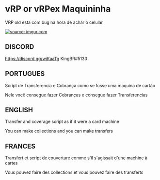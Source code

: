 # vRP or vRPex  Maquininha

VRP old esta com bug na hora de achar o celular

<a href="https://imgur.com/ZI7p1fF"><img src="https://i.imgur.com/ZI7p1fF.png" title="source: imgur.com" /></a>

## DISCORD

https://discord.gg/wjKaaTg
KingBR#5133


## PORTUGUES
Script de Transferencia e Cobrança como se fosse uma maquina de cartão

Nele você consegue fazer Cobranças e consegue fazer Transferencias


## ENGLISH
Transfer and coverage script as if it were a card machine

You can make collections and you can make transfers


## FRANCES
Transfert et script de couverture comme s'il s'agissait d'une machine à cartes

Vous pouvez faire des collections et vous pouvez faire des transferts